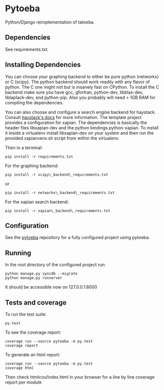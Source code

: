 Pytoeba
=======

Python/Django reimplementation of tatoeba.

Dependencies
------------

See requirements.txt.

Installing Dependencies
----------

You can choose your graphing backend to either be pure python (networkx)
or C (scipy). The python backend should work readily with any flavor of
python. The C one might not but is insanely fast on CPython. To install
the C backend make sure you have gcc, gfortran, python-dev, libblas-dev,
liblaplack-dev, and python-pip. Also you probably will need > 1GB RAM for
compiling the dependencies.

You can also choose and configure a search engine backend for haystack.
Consult [haystack's docs](http://django-haystack.readthedocs.org/en/latest/tutorial.html#configuration) for more information.
The template project provides a configuration for xapian. The dependencies
is basically the header files libxapian-dev and the python bindings
python-xapian. To install it inside a virtualenv install libxapian-dev
on your system and then run the provided xapianvenv.sh script from within
the virtualenv.

Then in a terminal:

```
pip install -r requirements.txt
```

For the graphing backend:

```
pip install -r scipy\_backend\_requirements.txt
```

or

```
pip install -r networkx\_backend\_requirements.txt
```

For the xapian search backend:

```
pip install -r xapian\_backend\_requirements.txt
```

Configuration
--------------

See the [pytoeba](https://github.com/loolmeh/pytoeba-dev) repository for a fully
configured project using pytoeba.

Running
-------

In the root directory of the configured project run:

```
python manage.py syncdb --migrate
python manage.py runserver
```

It should be accessible now on 127.0.0.1:8000

Tests and coverage
-------

To run the test suite:

```
py.test
```

To see the coverage report:

```
coverage run --source pytoeba -m py.test
coverage report
```

To generate an html report:

```
coverage run --source pytoeba -m py.test
coverage html
```

Then check htmlcov/index.html in your browser for a line by line
coverage report per module
